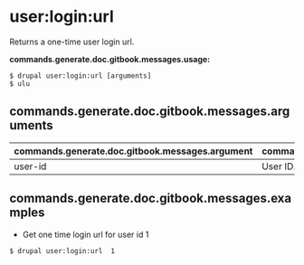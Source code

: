 # user:login:url
Returns a one-time user login url.

**commands.generate.doc.gitbook.messages.usage:**
```
$ drupal user:login:url [arguments]
$ ulu  
```

## commands.generate.doc.gitbook.messages.arguments
commands.generate.doc.gitbook.messages.argument | commands.generate.doc.gitbook.messages.details
---------|-------------
user-id | User ID.

## commands.generate.doc.gitbook.messages.examples
* Get one time login url for user id 1
```
$ drupal user:login:url  1

```
